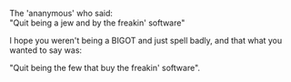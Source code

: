 The 'ananymous' who said:  
"Quit being a jew and by the freakin' software"  
  
I hope you weren't being a BIGOT and just spell badly, and that what you wanted to say was:  
  
"Quit being the few that buy the freakin' software".